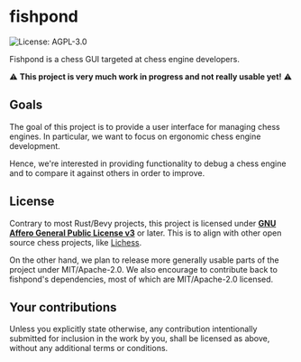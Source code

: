 # fishpond

![License: AGPL-3.0](https://img.shields.io/github/license/TimJentzsch/fishpond)

Fishpond is a chess GUI targeted at chess engine developers.

⚠️ **This project is very much work in progress and not really usable yet!** ⚠️

## Goals

The goal of this project is to provide a user interface for managing chess engines.
In particular, we want to focus on ergonomic chess engine development.

Hence, we're interested in providing functionality to debug a chess engine and to compare it against others in order to improve.

## License

Contrary to most Rust/Bevy projects, this project is licensed under [**GNU Affero General Public License v3**](LICENSE-AGPL) or later.
This is to align with other open source chess projects, like [Lichess](https://lichess.org/).

On the other hand, we plan to release more generally usable parts of the project under MIT/Apache-2.0.
We also encourage to contribute back to fishpond's dependencies, most of which are MIT/Apache-2.0 licensed.

## Your contributions

Unless you explicitly state otherwise, any contribution intentionally submitted for inclusion in the work by you, shall be licensed as above, without any additional terms or conditions.
